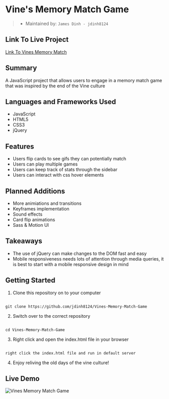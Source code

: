 # Vine's Memory Match Game

> - Maintained by: `James Dinh - jdinh8124`

## Link To Live Project
[Link To Vines Memory Match](https://vines-memory-match.jamestdinh.com)

## Summary
A JavaScript project that allows users to engage in a memory match game that was inspired by the end of the Vine culture

## Languages and Frameworks Used
- JavaScript
- HTML5
- CSS3
- jQuery

## Features
- Users flip cards to see gifs they can potentially match
- Users can play multiple games
- Users can keep track of stats through the sidebar
- Users can interact with css hover elements


## Planned Additions
- More animiations and transitions
- Keyframes implementation
- Sound effects
- Card flip animations 
- Sass & Motion UI


## Takeaways
- The use of jQuery can make changes to the DOM fast and easy
- Mobile responsiveness needs lots of attention through media queries, it is best to start with a mobile responsive design in mind

## Getting Started
1. Clone this repository on to your computer
```

git clone https://github.com/jdinh8124/Vines-Memory-Match-Game

```
2. Switch over to the correct repository
```

cd Vines-Memory-Match-Game

```

3. Right click and open the index.html file in your browser
```

right click the index.html file and run in default server

```
4. Enjoy reliving the old days of the vine culture!

## Live Demo
![Vines Memory Match Game](demo.gif)
